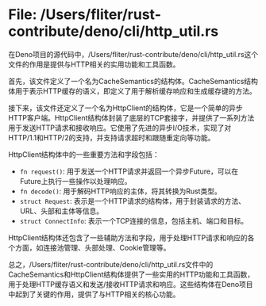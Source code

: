 # File: /Users/fliter/rust-contribute/deno/cli/http_util.rs

在Deno项目的源代码中，/Users/fliter/rust-contribute/deno/cli/http_util.rs这个文件的作用是提供与HTTP相关的实用功能和工具函数。

首先，该文件定义了一个名为CacheSemantics的结构体。CacheSemantics结构体用于表示HTTP缓存的语义，即定义了用于解析缓存响应和生成缓存键的方法。

接下来，该文件还定义了一个名为HttpClient的结构体，它是一个简单的异步HTTP客户端。HttpClient结构体封装了底层的TCP套接字，并提供了一系列方法用于发送HTTP请求和接收响应。它使用了先进的异步I/O技术，实现了对HTTP/1.1和HTTP/2的支持，并支持请求超时和跟随重定向等功能。

HttpClient结构体中的一些重要方法和字段包括：
- `fn request()`: 用于发送一个HTTP请求并返回一个异步Future，可以在Future上执行一些操作以处理响应。
- `fn decode()`: 用于解码HTTP响应的主体，将其转换为Rust类型。
- `struct Request`: 表示是一个HTTP请求的结构体，用于封装请求的方法、URL、头部和主体等信息。
- `struct ConnectInfo`: 表示一个TCP连接的信息，包括主机、端口和目标。

HttpClient结构体还包含了一些辅助方法和字段，用于处理HTTP请求和响应的各个方面，如连接池管理、头部处理、Cookie管理等。

总之，/Users/fliter/rust-contribute/deno/cli/http_util.rs文件中的CacheSemantics和HttpClient结构体提供了一些实用的HTTP功能和工具函数，用于处理HTTP缓存语义和发送/接收HTTP请求和响应。这些结构体在Deno项目中起到了关键的作用，提供了与HTTP相关的核心功能。

